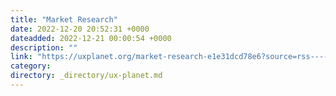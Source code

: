 ```yaml
---
title: "Market Research"
date: 2022-12-20 20:52:31 +0000
dateadded: 2022-12-21 00:00:54 +0000
description: ""
link: "https://uxplanet.org/market-research-e1e31dcd78e6?source=rss----819cc2aaeee0---4"
category:
directory: _directory/ux-planet.md
---
```

